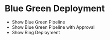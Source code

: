 # Blue Green Deployment

- Show Blue Green Pipeline
- Show Blue Green Pipeline with Approval
- Show Ring Deployment
